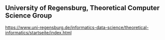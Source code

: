 ## University of Regensburg, Theoretical Computer Science Group

https://www.uni-regensburg.de/informatics-data-science/theoretical-informatics/startseite/index.html 
